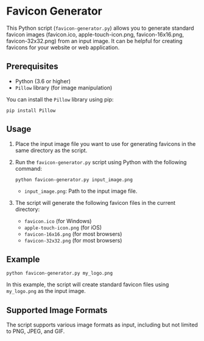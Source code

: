 # Favicon Generator

This Python script (`favicon-generator.py`) allows you to generate standard favicon images (favicon.ico, apple-touch-icon.png, favicon-16x16.png, favicon-32x32.png) from an input image. It can be helpful for creating favicons for your website or web application.

## Prerequisites

- Python (3.6 or higher)
- `Pillow` library (for image manipulation)

You can install the `Pillow` library using pip:

```shell
pip install Pillow
```

## Usage

1. Place the input image file you want to use for generating favicons in the same directory as the script.

2. Run the `favicon-generator.py` script using Python with the following command:

   ```shell
   python favicon-generator.py input_image.png
   ```

   - `input_image.png`: Path to the input image file.

3. The script will generate the following favicon files in the current directory:
   - `favicon.ico` (for Windows)
   - `apple-touch-icon.png` (for iOS)
   - `favicon-16x16.png` (for most browsers)
   - `favicon-32x32.png` (for most browsers)

## Example

```shell
python favicon-generator.py my_logo.png
```

In this example, the script will create standard favicon files using `my_logo.png` as the input image.

## Supported Image Formats

The script supports various image formats as input, including but not limited to PNG, JPEG, and GIF.
